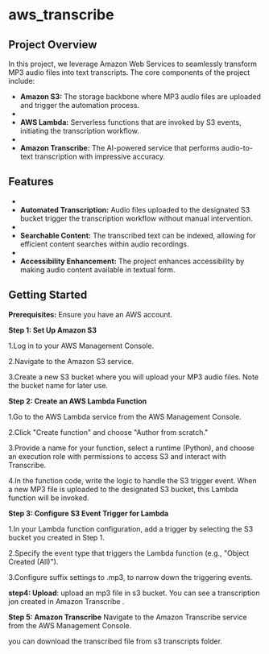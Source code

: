 # aws_transcribe

## Project Overview

In this project, we leverage Amazon Web Services to seamlessly transform MP3 audio files into text transcripts. The core components of the project include:

- **Amazon S3:** The storage backbone where MP3 audio files are uploaded and trigger the automation process.
- 
- **AWS Lambda:** Serverless functions that are invoked by S3 events, initiating the transcription workflow.
-
- **Amazon Transcribe:** The AI-powered service that performs audio-to-text transcription with impressive accuracy.

## Features

-
- **Automated Transcription:** Audio files uploaded to the designated S3 bucket trigger the transcription workflow without manual intervention.
-
- **Searchable Content:** The transcribed text can be indexed, allowing for efficient content searches within audio recordings.
-
- **Accessibility Enhancement:** The project enhances accessibility by making audio content available in textual form.

## Getting Started

**Prerequisites:** Ensure you have an AWS account.


**Step 1: Set Up Amazon S3**

1.Log in to your AWS Management Console.

2.Navigate to the Amazon S3 service.

3.Create a new S3 bucket where you will upload your MP3 audio files. Note the bucket name for later use.

**Step 2: Create an AWS Lambda Function**

1.Go to the AWS Lambda service from the AWS Management Console.

2.Click "Create function" and choose "Author from scratch."

3.Provide a name for your function, select a runtime (Python), and choose an execution role with permissions to access S3 and interact with Transcribe.

4.In the function code, write the logic to handle the S3 trigger event. When a new MP3 file is uploaded to the designated S3 bucket, this Lambda function will be invoked.

**Step 3: Configure S3 Event Trigger for Lambda**

1.In your Lambda function configuration, add a trigger by selecting the S3 bucket you created in Step 1.

2.Specify the event type that triggers the Lambda function (e.g., "Object Created (All)").

3.Configure suffix settings to .mp3, to narrow down the triggering events.

**step4: Upload**: upload an mp3 file in s3 bucket. You can see a transcription jon created in Amazon Transcribe .

**Step 5: Amazon Transcribe**
Navigate to the Amazon Transcribe service from the AWS Management Console.

you can download the transcribed file from s3 transcripts folder.

